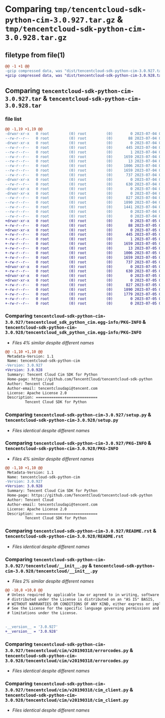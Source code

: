 # Comparing `tmp/tencentcloud-sdk-python-cim-3.0.927.tar.gz` & `tmp/tencentcloud-sdk-python-cim-3.0.928.tar.gz`

## filetype from file(1)

```diff
@@ -1 +1 @@
-gzip compressed data, was "dist/tencentcloud-sdk-python-cim-3.0.927.tar", last modified: Tue Jul  4 00:17:50 2023, max compression
+gzip compressed data, was "dist/tencentcloud-sdk-python-cim-3.0.928.tar", last modified: Wed Jul  5 00:21:58 2023, max compression
```

## Comparing `tencentcloud-sdk-python-cim-3.0.927.tar` & `tencentcloud-sdk-python-cim-3.0.928.tar`

### file list

```diff
@@ -1,19 +1,19 @@
-drwxr-xr-x   0 root         (0) root         (0)        0 2023-07-04 00:17:50.000000 tencentcloud-sdk-python-cim-3.0.927/
--rw-r--r--   0 root         (0) root         (0)       88 2023-07-04 00:17:50.000000 tencentcloud-sdk-python-cim-3.0.927/setup.cfg
-drwxr-xr-x   0 root         (0) root         (0)        0 2023-07-04 00:17:50.000000 tencentcloud-sdk-python-cim-3.0.927/tencentcloud_sdk_python_cim.egg-info/
--rw-r--r--   0 root         (0) root         (0)      445 2023-07-04 00:17:50.000000 tencentcloud-sdk-python-cim-3.0.927/tencentcloud_sdk_python_cim.egg-info/SOURCES.txt
--rw-r--r--   0 root         (0) root         (0)        1 2023-07-04 00:17:50.000000 tencentcloud-sdk-python-cim-3.0.927/tencentcloud_sdk_python_cim.egg-info/dependency_links.txt
--rw-r--r--   0 root         (0) root         (0)     1659 2023-07-04 00:17:50.000000 tencentcloud-sdk-python-cim-3.0.927/tencentcloud_sdk_python_cim.egg-info/PKG-INFO
--rw-r--r--   0 root         (0) root         (0)       13 2023-07-04 00:17:50.000000 tencentcloud-sdk-python-cim-3.0.927/tencentcloud_sdk_python_cim.egg-info/top_level.txt
--rw-r--r--   0 root         (0) root         (0)     1006 2023-07-04 00:17:50.000000 tencentcloud-sdk-python-cim-3.0.927/setup.py
--rw-r--r--   0 root         (0) root         (0)     1659 2023-07-04 00:17:50.000000 tencentcloud-sdk-python-cim-3.0.927/PKG-INFO
--rw-r--r--   0 root         (0) root         (0)      737 2023-07-04 00:17:50.000000 tencentcloud-sdk-python-cim-3.0.927/README.rst
-drwxr-xr-x   0 root         (0) root         (0)        0 2023-07-04 00:17:50.000000 tencentcloud-sdk-python-cim-3.0.927/tencentcloud/
--rw-r--r--   0 root         (0) root         (0)      630 2023-07-04 00:17:50.000000 tencentcloud-sdk-python-cim-3.0.927/tencentcloud/__init__.py
-drwxr-xr-x   0 root         (0) root         (0)        0 2023-07-04 00:17:50.000000 tencentcloud-sdk-python-cim-3.0.927/tencentcloud/cim/
-drwxr-xr-x   0 root         (0) root         (0)        0 2023-07-04 00:17:50.000000 tencentcloud-sdk-python-cim-3.0.927/tencentcloud/cim/v20190318/
--rw-r--r--   0 root         (0) root         (0)      827 2023-07-04 00:17:50.000000 tencentcloud-sdk-python-cim-3.0.927/tencentcloud/cim/v20190318/errorcodes.py
--rw-r--r--   0 root         (0) root         (0)     1890 2023-07-04 00:17:50.000000 tencentcloud-sdk-python-cim-3.0.927/tencentcloud/cim/v20190318/cim_client.py
--rw-r--r--   0 root         (0) root         (0)     1441 2023-07-04 00:17:50.000000 tencentcloud-sdk-python-cim-3.0.927/tencentcloud/cim/v20190318/models.py
--rw-r--r--   0 root         (0) root         (0)        0 2023-07-04 00:17:50.000000 tencentcloud-sdk-python-cim-3.0.927/tencentcloud/cim/v20190318/__init__.py
--rw-r--r--   0 root         (0) root         (0)        0 2023-07-04 00:17:50.000000 tencentcloud-sdk-python-cim-3.0.927/tencentcloud/cim/__init__.py
+drwxr-xr-x   0 root         (0) root         (0)        0 2023-07-05 00:21:58.000000 tencentcloud-sdk-python-cim-3.0.928/
+-rw-r--r--   0 root         (0) root         (0)       88 2023-07-05 00:21:58.000000 tencentcloud-sdk-python-cim-3.0.928/setup.cfg
+drwxr-xr-x   0 root         (0) root         (0)        0 2023-07-05 00:21:58.000000 tencentcloud-sdk-python-cim-3.0.928/tencentcloud_sdk_python_cim.egg-info/
+-rw-r--r--   0 root         (0) root         (0)      445 2023-07-05 00:21:58.000000 tencentcloud-sdk-python-cim-3.0.928/tencentcloud_sdk_python_cim.egg-info/SOURCES.txt
+-rw-r--r--   0 root         (0) root         (0)        1 2023-07-05 00:21:58.000000 tencentcloud-sdk-python-cim-3.0.928/tencentcloud_sdk_python_cim.egg-info/dependency_links.txt
+-rw-r--r--   0 root         (0) root         (0)     1659 2023-07-05 00:21:58.000000 tencentcloud-sdk-python-cim-3.0.928/tencentcloud_sdk_python_cim.egg-info/PKG-INFO
+-rw-r--r--   0 root         (0) root         (0)       13 2023-07-05 00:21:58.000000 tencentcloud-sdk-python-cim-3.0.928/tencentcloud_sdk_python_cim.egg-info/top_level.txt
+-rw-r--r--   0 root         (0) root         (0)     1006 2023-07-05 00:21:58.000000 tencentcloud-sdk-python-cim-3.0.928/setup.py
+-rw-r--r--   0 root         (0) root         (0)     1659 2023-07-05 00:21:58.000000 tencentcloud-sdk-python-cim-3.0.928/PKG-INFO
+-rw-r--r--   0 root         (0) root         (0)      737 2023-07-05 00:21:58.000000 tencentcloud-sdk-python-cim-3.0.928/README.rst
+drwxr-xr-x   0 root         (0) root         (0)        0 2023-07-05 00:21:58.000000 tencentcloud-sdk-python-cim-3.0.928/tencentcloud/
+-rw-r--r--   0 root         (0) root         (0)      630 2023-07-05 00:21:58.000000 tencentcloud-sdk-python-cim-3.0.928/tencentcloud/__init__.py
+drwxr-xr-x   0 root         (0) root         (0)        0 2023-07-05 00:21:58.000000 tencentcloud-sdk-python-cim-3.0.928/tencentcloud/cim/
+drwxr-xr-x   0 root         (0) root         (0)        0 2023-07-05 00:21:58.000000 tencentcloud-sdk-python-cim-3.0.928/tencentcloud/cim/v20190318/
+-rw-r--r--   0 root         (0) root         (0)      827 2023-07-05 00:21:58.000000 tencentcloud-sdk-python-cim-3.0.928/tencentcloud/cim/v20190318/errorcodes.py
+-rw-r--r--   0 root         (0) root         (0)     1890 2023-07-05 00:21:58.000000 tencentcloud-sdk-python-cim-3.0.928/tencentcloud/cim/v20190318/cim_client.py
+-rw-r--r--   0 root         (0) root         (0)     1779 2023-07-05 00:21:58.000000 tencentcloud-sdk-python-cim-3.0.928/tencentcloud/cim/v20190318/models.py
+-rw-r--r--   0 root         (0) root         (0)        0 2023-07-05 00:21:58.000000 tencentcloud-sdk-python-cim-3.0.928/tencentcloud/cim/v20190318/__init__.py
+-rw-r--r--   0 root         (0) root         (0)        0 2023-07-05 00:21:58.000000 tencentcloud-sdk-python-cim-3.0.928/tencentcloud/cim/__init__.py
```

### Comparing `tencentcloud-sdk-python-cim-3.0.927/tencentcloud_sdk_python_cim.egg-info/PKG-INFO` & `tencentcloud-sdk-python-cim-3.0.928/tencentcloud_sdk_python_cim.egg-info/PKG-INFO`

 * *Files 4% similar despite different names*

```diff
@@ -1,10 +1,10 @@
 Metadata-Version: 1.1
 Name: tencentcloud-sdk-python-cim
-Version: 3.0.927
+Version: 3.0.928
 Summary: Tencent Cloud Cim SDK for Python
 Home-page: https://github.com/TencentCloud/tencentcloud-sdk-python
 Author: Tencent Cloud
 Author-email: tencentcloudapi@tencent.com
 License: Apache License 2.0
 Description: ============================
         Tencent Cloud SDK for Python
```

### Comparing `tencentcloud-sdk-python-cim-3.0.927/setup.py` & `tencentcloud-sdk-python-cim-3.0.928/setup.py`

 * *Files identical despite different names*

### Comparing `tencentcloud-sdk-python-cim-3.0.927/PKG-INFO` & `tencentcloud-sdk-python-cim-3.0.928/PKG-INFO`

 * *Files 4% similar despite different names*

```diff
@@ -1,10 +1,10 @@
 Metadata-Version: 1.1
 Name: tencentcloud-sdk-python-cim
-Version: 3.0.927
+Version: 3.0.928
 Summary: Tencent Cloud Cim SDK for Python
 Home-page: https://github.com/TencentCloud/tencentcloud-sdk-python
 Author: Tencent Cloud
 Author-email: tencentcloudapi@tencent.com
 License: Apache License 2.0
 Description: ============================
         Tencent Cloud SDK for Python
```

### Comparing `tencentcloud-sdk-python-cim-3.0.927/README.rst` & `tencentcloud-sdk-python-cim-3.0.928/README.rst`

 * *Files identical despite different names*

### Comparing `tencentcloud-sdk-python-cim-3.0.927/tencentcloud/__init__.py` & `tencentcloud-sdk-python-cim-3.0.928/tencentcloud/__init__.py`

 * *Files 2% similar despite different names*

```diff
@@ -10,8 +10,8 @@
 # Unless required by applicable law or agreed to in writing, software
 # distributed under the License is distributed on an "AS IS" BASIS,
 # WITHOUT WARRANTIES OR CONDITIONS OF ANY KIND, either express or implied.
 # See the License for the specific language governing permissions and
 # limitations under the License.
 
 
-__version__ = '3.0.927'
+__version__ = '3.0.928'
```

### Comparing `tencentcloud-sdk-python-cim-3.0.927/tencentcloud/cim/v20190318/errorcodes.py` & `tencentcloud-sdk-python-cim-3.0.928/tencentcloud/cim/v20190318/errorcodes.py`

 * *Files identical despite different names*

### Comparing `tencentcloud-sdk-python-cim-3.0.927/tencentcloud/cim/v20190318/cim_client.py` & `tencentcloud-sdk-python-cim-3.0.928/tencentcloud/cim/v20190318/cim_client.py`

 * *Files identical despite different names*

